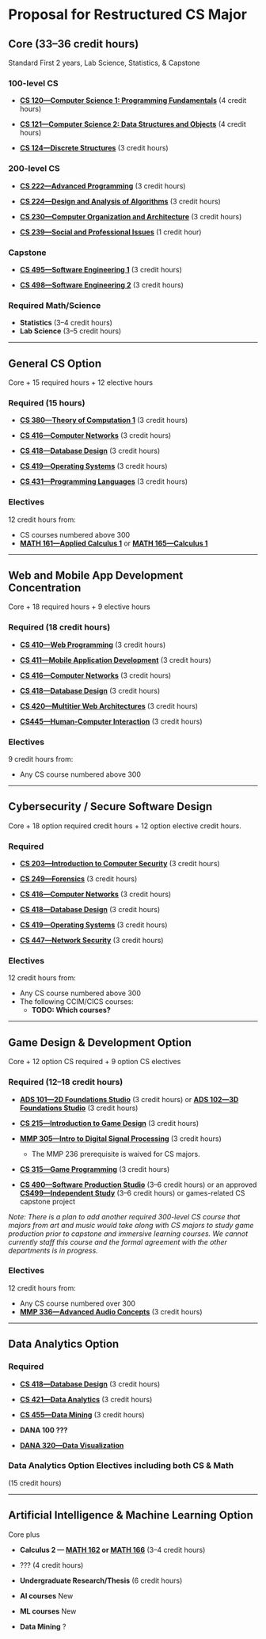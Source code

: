 # Proposal for Restructured CS Major

## Core (33–36 credit hours)

Standard First 2 years, Lab Science, Statistics, &amp; Capstone

### 100-level CS

* [**CS 120—Computer Science 1: Programming Fundamentals**](https://catalog.bsu.edu/2021-2022/Undergraduate-Catalog/Courses/CS-Computer-Science/100/CS-120)
(4 credit hours)

* [**CS 121—Computer Science 2: Data Structures and Objects**](https://catalog.bsu.edu/2021-2022/Undergraduate-Catalog/Courses/CS-Computer-Science/100/CS-121)
(4 credit hours)

* [**CS 124—Discrete Structures**](https://catalog.bsu.edu/2021-2022/Undergraduate-Catalog/Courses/CS-Computer-Science/100/CS-124) 
(3 credit hours)

### 200-level CS

* [**CS 222—Advanced Programming**](https://catalog.bsu.edu/2021-2022/Undergraduate-Catalog/Courses/CS-Computer-Science/200/CS-222)
(3 credit hours)

* [**CS 224—Design and Analysis of Algorithms**](https://catalog.bsu.edu/2021-2022/Undergraduate-Catalog/Courses/CS-Computer-Science/200/CS-224)
(3 credit hours)

* [**CS 230—Computer Organization and Architecture**](https://catalog.bsu.edu/2021-2022/Undergraduate-Catalog/Courses/CS-Computer-Science/200/CS-230)
(3 credit hours)

* [**CS 239—Social and Professional Issues**](https://catalog.bsu.edu/2021-2022/Undergraduate-Catalog/Courses/CS-Computer-Science/200/CS-239)
(1 credit hour)


### Capstone
* [**CS 495—Software Engineering 1**](https://catalog.bsu.edu/2021-2022/Undergraduate-Catalog/Courses/CS-Computer-Science/400/CS-495)
(3 credit hours)

* [**CS 498—Software Engineering 2**](https://catalog.bsu.edu/2021-2022/Undergraduate-Catalog/Courses/CS-Computer-Science/400/CS-498)
(3 credit hours)

### Required Math/Science
* **Statistics** (3–4 credit hours)
* **Lab Science** (3–5 credit hours)

---

## General CS Option

Core + 15 required hours + 12 elective hours

### Required (15 hours)

* [**CS 380—Theory of Computation 1**](https://catalog.bsu.edu/2021-2022/Undergraduate-Catalog/Courses/CS-Computer-Science/300/CS-380)
(3 credit hours)

* [**CS 416—Computer Networks**](https://catalog.bsu.edu/2021-2022/Undergraduate-Catalog/Courses/CS-Computer-Science/400/CS-416)
(3 credit hours)

* [**CS 418—Database Design**](https://catalog.bsu.edu/2021-2022/Undergraduate-Catalog/Courses/CS-Computer-Science/400/CS-418)
(3 credit hours)

* [**CS 419—Operating Systems**](https://catalog.bsu.edu/2021-2022/Undergraduate-Catalog/Courses/CS-Computer-Science/400/CS-419)
(3 credit hours)

* [**CS 431—Programming Languages**](https://catalog.bsu.edu/2021-2022/Undergraduate-Catalog/Courses/CS-Computer-Science/400/CS-431)
(3 credit hours)

### Electives

12 credit hours from:
 - CS courses numbered above 300
 - **[MATH 161—Applied Calculus 1](https://catalog.bsu.edu/2021-2022/Undergraduate-Catalog/Courses/MATH-Mathematics/100/MATH-161)** or 
   **[MATH 165—Calculus 1](https://catalog.bsu.edu/2021-2022/Undergraduate-Catalog/Courses/MATH-Mathematics/100/MATH-165)**

---

## Web and Mobile App Development Concentration

Core + 18 required hours + 9 elective hours

### Required (18 credit hours)

* [**CS 410—Web Programming**](https://catalog.bsu.edu/2021-2022/Undergraduate-Catalog/Courses/CS-Computer-Science/400/CS-410)
(3 credit hours)

* [**CS 411—Mobile Application Development**](https://catalog.bsu.edu/2021-2022/Undergraduate-Catalog/Courses/CS-Computer-Science/400/CS-411)
(3 credit hours)

* [**CS 416—Computer Networks**](https://catalog.bsu.edu/2021-2022/Undergraduate-Catalog/Courses/CS-Computer-Science/400/CS-416)
(3 credit hours)

* [**CS 418—Database Design**](https://catalog.bsu.edu/2021-2022/Undergraduate-Catalog/Courses/CS-Computer-Science/400/CS-418)
(3 credit hours)

* [**CS 420—Multitier Web Architectures**](https://catalog.bsu.edu/2021-2022/Undergraduate-Catalog/Courses/CS-Computer-Science/400/CS-420)
(3 credit hours)

- [**CS445—Human-Computer Interaction**](https://catalog.bsu.edu/2021-2022/Undergraduate-Catalog/Courses/CS-Computer-Science/400/CS-445) (3 credit hours)

### Electives

9 credit hours from:
- Any CS course numbered above 300 

----

## Cybersecurity / Secure Software Design

Core + 18 option required credit hours + 12 option elective credit hours. 

### Required

* [**CS 203—Introduction to Computer Security**](https://catalog.bsu.edu/2021-2022/Undergraduate-Catalog/Courses/CS-Computer-Science/200/CS-203)
(3 credit hours)

* [**CS 249—Forensics**](https://catalog.bsu.edu/2021-2022/Undergraduate-Catalog/Courses/CS-Computer-Science/200/CS-249)
(3 credit hours)

* [**CS 416—Computer Networks**](https://catalog.bsu.edu/2021-2022/Undergraduate-Catalog/Courses/CS-Computer-Science/400/CS-416)
(3 credit hours)

* [**CS 418—Database Design**](https://catalog.bsu.edu/2021-2022/Undergraduate-Catalog/Courses/CS-Computer-Science/400/CS-418)
(3 credit hours)

* [**CS 419—Operating Systems**](https://catalog.bsu.edu/2021-2022/Undergraduate-Catalog/Courses/CS-Computer-Science/400/CS-419)
(3 credit hours)

* [**CS 447—Network Security**](https://catalog.bsu.edu/2021-2022/Undergraduate-Catalog/Courses/CS-Computer-Science/400/CS-447)
(3 credit hours)

### Electives

12 credit hours from:
- Any CS course numbered above 300
- The following CCIM/CICS courses: 
  - **TODO: Which courses?**

----

## Game Design & Development Option

Core + 12 option CS required + 9 option CS electives

### Required (12&ndash;18 credit hours)

* [**ADS 101—2D Foundations Studio**](https://catalog.bsu.edu/2021-2022/Undergraduate-Catalog/Courses/ADS-Art-Design/100/ADS-101) (3 credit hours) or 
[**ADS 102—3D Foundations Studio**](https://catalog.bsu.edu/2021-2022/Undergraduate-Catalog/Courses/ADS-Art-Design/100/ADS-102) (3 credit hours)

* [**CS 215—Introduction to Game Design**](https://catalog.bsu.edu/2021-2022/Undergraduate-Catalog/Courses/CS-Computer-Science/200/CS-215)
(3 credit hours)

* [**MMP 305—Intro to Digital Signal Processing**](https://catalog.bsu.edu/2021-2022/Undergraduate-Catalog/Courses/MMP-Music-Media-and-Prod/300/MMP-305) (3 credit hours)
  * The MMP 236 prerequisite is waived for CS majors.

* [**CS 315—Game Programming**](https://catalog.bsu.edu/2021-2022/Undergraduate-Catalog/Courses/CS-Computer-Science/300/CS-315)
(3 credit hours)

* [**CS 490—Software Production Studio**](https://catalog.bsu.edu/2021-2022/Undergraduate-Catalog/Courses/CS-Computer-Science/400/CS-490)
(3&ndash;6 credit hours)
or an approved
[**CS499—Independent Study**](https://catalog.bsu.edu/2021-2022/Undergraduate-Catalog/Courses/CS-Computer-Science/400/CS-499) (3&ndash;6 credit hours) or games-related CS capstone project

_Note: There is a plan to add another required 300-level CS course
that majors from art and music would take along with CS majors
to study game production prior to capstone and immersive learning
courses. We cannot currently staff this course and the 
formal agreement with the other departments is in progress._

### Electives

12 credit hours from:
- Any CS course numbered over 300
- [**MMP 336—Advanced Audio Concepts**](https://catalog.bsu.edu/2021-2022/Undergraduate-Catalog/Courses/MMP-Music-Media-and-Prod/300/MMP-336) (3 credit hours)

----

## Data Analytics Option

### Required 
* [**CS 418—Database Design**](https://catalog.bsu.edu/2021-2022/Undergraduate-Catalog/Courses/CS-Computer-Science/400/CS-418)
(3 credit hours)

* [**CS 421—Data Analytics**](https://catalog.bsu.edu/2021-2022/Undergraduate-Catalog/Courses/CS-Computer-Science/400/CS-421)
(3 credit hours)

* [**CS 455—Data Mining**](https://catalog.bsu.edu/2021-2022/Undergraduate-Catalog/Courses/CS-Computer-Science/400/CS-455)
(3 credit hours)

* **DANA 100 ???**

* [**DANA 320—Data Visualization**](https://catalog.bsu.edu/2021-2022/Undergraduate-Catalog/Courses/DANA-Data-Analytics/300/DANA-320)

### Data Analytics Option Electives including both CS & Math
(15 credit hours)

----

## Artificial Intelligence & Machine Learning Option

Core plus

* **Calculus 2 —
[MATH 162](https://catalog.bsu.edu/2021-2022/Undergraduate-Catalog/Courses/MATH-Mathematics/100/MATH-162)
or
[MATH 166](https://catalog.bsu.edu/2021-2022/Undergraduate-Catalog/Courses/MATH-Mathematics/100/MATH-166)**
(3–4 credit hours)

* ???
(4 credit hours)

* **Undergraduate Research/Thesis**
(6 credit hours)

* **AI courses** New

* **ML courses** New

* **Data Mining** ?

